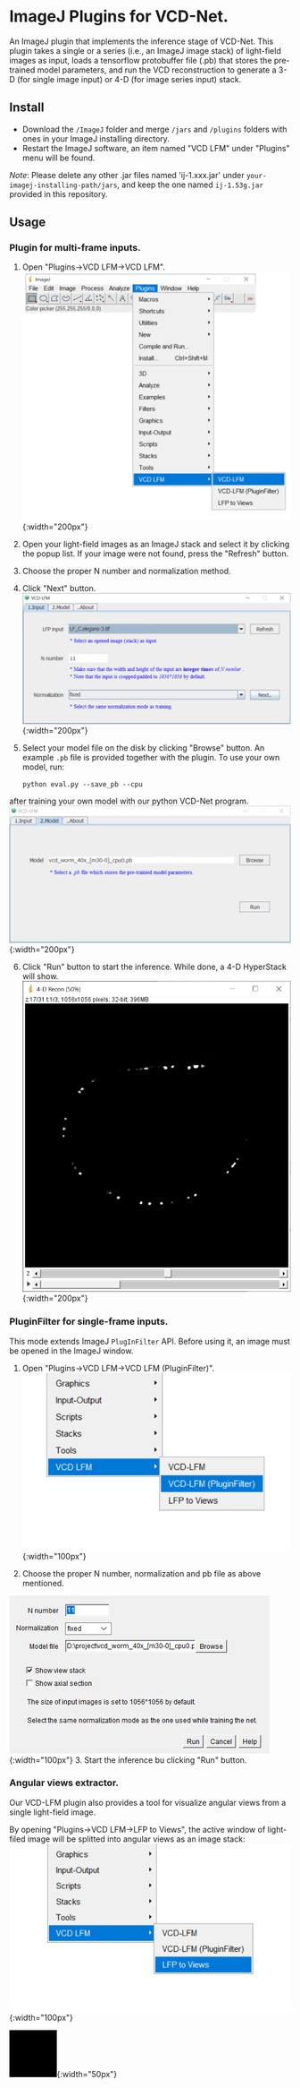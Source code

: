 # ImageJ Plugins for VCD-Net.
An ImageJ plugin that implements the inference stage of VCD-Net. This plugin takes a single or a series (i.e., an ImageJ image stack) of light-field images as input, loads a tensorflow protobuffer file (.pb) that stores the pre-trained model parameters, and run the VCD reconstruction to generate a 3-D (for single image input) or 4-D (for image series input) stack.

## Install
* Download the `/ImageJ` folder and merge `/jars` and `/plugins` folders with ones in your ImageJ installing directory. 
* Restart the ImageJ software, an item named "VCD LFM" under "Plugins" menu will be found.

_Note_: Please delete any other .jar files named 'ij-1.xxx.jar' under `your-imagej-installing-path/jars`, and keep the one named `ij-1.53g.jar` provided in this repository.

## Usage

### Plugin for multi-frame inputs.
1. Open "Plugins->VCD LFM->VCD LFM".
![use PlugIn](images/open.png){:width="200px"}

2. Open your light-field images as an ImageJ stack and select it by clicking the popup list. If your image were not found, press the "Refresh" button.
3. Choose the proper N number and normalization method.
4. Click "Next" button.
![use PlugIn](images/input_panel.png){:width="200px"}

5. Select your model file on the disk by clicking "Browse" button. An example `.pb` file is provided together with the plugin. To use your own model, run:
    ```
    python eval.py --save_pb --cpu
    ```
after training your own model with our python VCD-Net program.
![use PlugIn](images/model_panel.png){:width="200px"}

6. Click "Run" button to start the inference. While done, a 4-D HyperStack will show.
![4-D result](images/4D_recon.png){:width="200px"}

### PluginFilter for single-frame inputs.
This mode extends ImageJ `PlugInFilter` API. Before using it, an image must be opened in the ImageJ window.
1. Open "Plugins->VCD LFM->VCD LFM (PluginFilter)".
![use PluginFilter](images/open2.png){:width="100px"}

2. Choose the proper N number, normalization and pb file as above mentioned.

![PluginFilter](images/input_panel2.png){:width="100px"}
3. Start the inference bu clicking "Run" button.

### Angular views extractor.
Our VCD-LFM plugin also provides a tool for visualize angular views from a single light-field image. 

By opening "Plugins->VCD LFM->LFP to Views", the active window of light-filed image will be splitted into angular views as an image stack:
![use view extractor](images/open3.png){:width="100px"}

![Angular views of a LFP](images/angular_views.gif){:width="50px"}